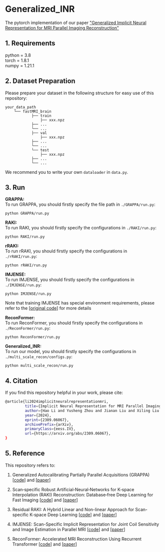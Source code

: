 # Generalized_INR  
The pytorch implementation of our paper ["Generalized Implicit Neural Representation for MRI Parallel Imaging Reconstruction"](https://arxiv.org/abs/2309.06067)

## 1. Requirements  
python = 3.8  
torch = 1.8.1  
numpy = 1.21.1  

## 2. Dataset Preparation 
Please prepare your dataset in the following structure for easy use of this repository:  
```
your_data_path
	└── fastMRI_brain
    		├── train
        		├── xxx.npz
			├── ...
			└── ...
    		├── val
        		├── xxx.npz
			├── ...
			└── ...
    		└── test
        		├── xxx.npz
			├── ...
			└── ...
```
We recommend you to write your own `dataloader` in `data.py`.


## 3. Run

**GRAPPA:**  
To run GRAPPA, you should firstly specify the file path in `./GRAPPA/run.py`:
```
python GRAPPA/run.py
```

**RAKI:**  
To run RAKI, you should firstly specify the configurations in `./RAKI/run.py`:
```
python RAKI/run.py
```

**rRAKI:**  
To run rRAKI, you should firstly specify the configurations in `./rRAKI/run.py`:
```
python rRAKI/run.py
```

**IMJENSE:**  
To run IMJENSE, you should firstly specify the configurations in `./IMJENSE/run.py`:
```
python IMJENSE/run.py
```
Note that training IMJENSE has special environment requirements, please refer to the [[original code](https://github.com/AMRI-Lab/IMJENSE)] for more details

**ReconFormer:**  
To run ReconFormer, you should firstly specify the configurations in `./ReconFormer/run.py`:
```
python ReconFormer/run.py
```

**Generalized_INR:**  
To run our model, you should firstly specify the configurations in `./multi_scale_recon/configs.py`:
```
python multi_scale_recon/run.py
```

## 4. Citation  
If you find this repository helpful in your work, please cite:
```bash
@article{li2024implicitneuralrepresentationmri,
         title={Implicit Neural Representation for MRI Parallel Imaging Reconstruction}, 
         author={Hao Li and Yusheng Zhou and Jianan Liu and Xiling Liu and Tao Huang and Zhihan Lv and Weidong Cai},
         year={2024},
         eprint={2309.06067},
         archivePrefix={arXiv},
         primaryClass={eess.IV},
         url={https://arxiv.org/abs/2309.06067}, 
}
```

## 5. Reference
This repository refers to:  

1. Generalized Autocalibrating Partially Parallel Acquisitions (GRAPPA) [[code](https://github.com/mckib2/pygrappa)] and [[paper](https://onlinelibrary.wiley.com/doi/full/10.1002/mrm.10171)]  

2. Scan‐specific Robust Artificial‐Neural‐Networks for K‐space Interpolation (RAKI) Reconstruction: Database‐free Deep Learning for Fast Imaging [[code](https://github.com/zczam/RAKI)] and [[paper](https://onlinelibrary.wiley.com/doi/full/10.1002/mrm.27420)]  

3. Residual RAKI: A Hybrid Linear and Non-linear Approach for Scan-specific K-space Deep Learning [[code](https://github.com/zczam/rRAKI)] and [[paper](https://doi.org/10.1016/j.neuroimage.2022.119248)]

4. IMJENSE: Scan-Specific Implicit Representation for Joint Coil Sensitivity and Image Estimation in Parallel MRI [[code](https://github.com/AMRI-Lab/IMJENSE)] and [[paper](https://ieeexplore.ieee.org/document/10356136)]  

5. ReconFormer: Accelerated MRI Reconstruction Using Recurrent Transformer [[code](https://github.com/guopengf/ReconFormer)] and [[paper](https://ieeexplore.ieee.org/document/10251064)]  


